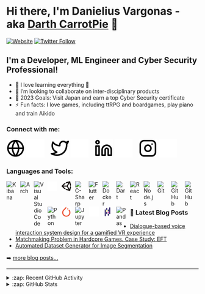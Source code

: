 # Hi there, I'm Danielius Vargonas - aka [Darth CarrotPie][youtube] 👋 

[![Website](https://img.shields.io/website?label=vargonas.com&style=for-the-badge&url=https%3A%2F%2Fvargonas.com)](https://vargonas.com)
[![Twitter Follow](https://img.shields.io/twitter/follow/DarthCarrotpie?color=1DA1F2&logo=twitter&style=for-the-badge)](https://twitter.com/intent/follow?original_referer=https%3A%2F%2Fgithub.com%2FDarthCarrotpie&screen_name=DarthCarrotpie)

<!-- cron job for this action executes once per week every saturday https://crontab.guru/#0_0_*_*_6 -->

## I'm a Developer, ML Engineer and Cyber Security Professional!

- 🌱 I love learning everything 🤣
- 👯 I’m looking to collaborate on inter-disciplinary products
- 🥅 2023 Goals: Visit Japan and earn a top Cyber Security certificate
- ⚡ Fun facts: I love games, including ttRPG and boardgames, play piano and train Aikido


### Connect with me:

[![website](./img/globe-light.svg)](https://vargonas.com#gh-light-mode-only)
[![website](./img/globe-dark.svg)](https://vargonas.com#gh-dark-mode-only)
&nbsp;&nbsp;
[![website](./img/twitter-light.svg)](https://twitter.com/DarthCarrotpie#gh-light-mode-only)
[![website](./img/twitter-dark.svg)](https://twitter.com/DarthCarrotpie#gh-dark-mode-only)
&nbsp;&nbsp;
[![website](./img/linkedin-light.svg)](https://linkedin.com/in/danieliusvargonas#gh-light-mode-only)
[![website](./img/linkedin-dark.svg)](https://linkedin.com/in/danieliusvargonas#gh-dark-mode-only)
&nbsp;&nbsp;
[![website](./img/instagram-light.svg)](https://instagram.com/carrotpye#gh-light-mode-only)
[![website](./img/instagram-dark.svg)](https://instagram.com/carrotpye#gh-dark-mode-only)

### Languages and Tools:
[<img align="left" alt="Kibana" width="26px" src="https://cdn.jsdelivr.net/npm/simple-icons@3.13.0/icons/archlinux.svg" style="padding-right:10px;" />](https://blackarch.org/)
[<img align="left" alt="Arch" width="26px" src="https://cdn.jsdelivr.net/npm/simple-icons@3.13.0/icons/kibana.svg" style="padding-right:10px;" />](https://cdn.jsdelivr.net/npm/simple-icons@3.13.0/icons/kibana.svg)
<img align="left" alt="Visual Studio Code" width="26px" src="https://cdn.jsdelivr.net/gh/devicons/devicon/icons/vscode/vscode-original.svg" style="padding-right:10px;" />

[<img align="left" alt="Unity" width="26px" src="./img/unity-light.svg" style="padding-right:10px;" />](https://www.airconsole.com/play/battle-games/sheepdom#gh-dark-mode-only)
[<img align="left" alt="Unity" width="26px" src="./img/unity-dark.svg" style="padding-right:10px;" />](https://www.airconsole.com/play/battle-games/sheepdom#gh-light-mode-only)
<img align="left" alt="C-Sharp" width="26px" src="https://cdn.jsdelivr.net/gh/devicons/devicon/icons/csharp/csharp-original.svg" style="padding-right:10px;" />
<img align="left" alt="Flutter" width="26px" src="https://cdn.jsdelivr.net/gh/devicons/devicon/icons/flutter/flutter-original.svg" style="padding-right:10px;" />
<img align="left" alt="Docker" width="26px" src="https://cdn.jsdelivr.net/gh/devicons/devicon/icons/docker/docker-original.svg" style="padding-right:10px;" />
<img align="left" alt="Dart" width="26px" src="https://cdn.jsdelivr.net/gh/devicons/devicon/icons/dart/dart-original.svg" style="padding-right:10px;" />
<img align="left" alt="React" width="26px" src="https://cdn.jsdelivr.net/gh/devicons/devicon/icons/react/react-original.svg" style="padding-right:10px;" />
<img align="left" alt="Node.js" width="26px" src="https://cdn.jsdelivr.net/gh/devicons/devicon/icons/nodejs/nodejs-original.svg" style="padding-right:10px;" />
<img align="left" alt="Git" width="26px" src="https://cdn.jsdelivr.net/gh/devicons/devicon/icons/git/git-original.svg" style="padding-right:10px;" />
[<img align="left" alt="GitHub" width="26px" src="https://user-images.githubusercontent.com/3369400/139447912-e0f43f33-6d9f-45f8-be46-2df5bbc91289.png" style="padding-right:10px;" />](https://www.github.com#gh-dark-mode-only)
[<img align="left" alt="GitHub" width="26px" src="https://user-images.githubusercontent.com/3369400/139448065-39a229ba-4b06-434b-bc67-616e2ed80c8f.png" style="padding-right:10px;" />](https://www.github.com#gh-light-mode-only)
<img align="left" alt="Python" width="26px" src="https://cdn.jsdelivr.net/gh/devicons/devicon/icons/python/python-original.svg" style="padding-right:10px;" />
[<img align="left" alt="Pytorch" width="26px" src="./img/pytorch.svg" style="padding-right:10px;" />](https://pytorch.org#gh-dark-mode-only)
[<img align="left" alt="Jupyter" width="26px" src="https://cdn.jsdelivr.net/gh/devicons/devicon/icons/jupyter/jupyter-original.svg" style="padding-right:10px;" />](https://www.kaggle.com/danieliusv/code)
[<img align="left" alt="Pandas" width="26px" src="./img/pandas-light.svg" style="padding-right:10px;" />](https://www.kaggle.com/danieliusv/code#gh-dark-mode-only)
[<img align="left" alt="Pandas" width="26px" src="./img/pandas-dark.svg" style="padding-right:10px;" />](https://www.kaggle.com/danieliusv/code#gh-light-mode-only)
[<img align="left" alt="Pandas" width="26px" src="https://cdn.jsdelivr.net/npm/simple-icons@3.13.0/icons/pytorch.svg" style="padding-right:10px;" />](https://www.kaggle.com/danieliusv/code#gh-light-mode-only)
<br />
<br />

---

### 📕 Latest Blog Posts

<!-- BLOG-POST-LIST:START -->
- [Dialogue-based voice interaction system design for a gamified VR experience](https://www.vargonas.com/#/latestPostPage1)
- [Matchmaking Problem in Hardcore Games. Case Study: EFT](https://www.vargonas.com/#/latestPostPage2)
- [Automated Dataset Generator for Image Segmentation](https://www.vargonas.com/#/latestPostPage3)
<!-- BLOG-POST-LIST:END -->

➡️ [more blog posts...](https://vargonas.com)

---

<details>
  <summary>:zap: Recent GitHub Activity</summary>

<!--RECENT_ACTIVITY:last_update-->
Last Updated: Saturday, April 6th, 2024, 2:47:22 AM
<!--RECENT_ACTIVITY:last_update_end-->

<!--RECENT_ACTIVITY:start-->
1. ⬆️ Pushed 1 commit(s) to [Darth-Carrotpie/BaseBuilderCore](https://github.com/Darth-Carrotpie/BaseBuilderCore)<br>
2. ⬆️ Pushed 1 commit(s) to [Darth-Carrotpie/BaseBuilderCore](https://github.com/Darth-Carrotpie/BaseBuilderCore)<br>
3. ⬆️ Pushed 1 commit(s) to [Darth-Carrotpie/BaseBuilderCore](https://github.com/Darth-Carrotpie/BaseBuilderCore)<br>
4. ⬆️ Pushed 1 commit(s) to [Darth-Carrotpie/BaseBuilderCore](https://github.com/Darth-Carrotpie/BaseBuilderCore)<br>
5. ⭐ Starred [Chillu1/ModiBuff](https://github.com/Chillu1/ModiBuff)<br>
6. ⭐ Starred [SinyavtsevIlya/DOTS-Stats](https://github.com/SinyavtsevIlya/DOTS-Stats)<br>
7. ❗️ Opened issue [#1](https://github.com/SinyavtsevIlya/DOTS-Stats/issues/1) in [SinyavtsevIlya/DOTS-Stats](https://github.com/SinyavtsevIlya/DOTS-Stats)<br>
8. ⭐ Starred [carina-studio/ULogViewer](https://github.com/carina-studio/ULogViewer)<br>
9. ⭐ Starred [cisagov/Malcolm](https://github.com/cisagov/Malcolm)<br>
<!--RECENT_ACTIVITY:end-->

</details>

<details>
  <summary>:zap: GitHub Stats</summary>

  <img align="left" alt="CarrotPie's GitHub Stats" src="https://github-readme-stats.vercel.app/api?username=Darth-Carrotpie&show_icons=true&hide_border=false&title_color=ff652f&icon_color=FFE400&bg_color=09131B&text_color=ffffff&border_color=0c1a25" />

</details>

[website]: https://brilliantn.com
[blog]: http://vargonas.com
[twitter]: https://twitter.com/DarthCarrotpie
[youtube]: https://www.youtube.com/user/ashpats2
[instagram]: https://www.instagram.com/carrotpye/
[linkedin]: https://www.linkedin.com/in/danieliusvargonas/
[sheepdom]: https://www.airconsole.com/play/battle-games/sheepdom
